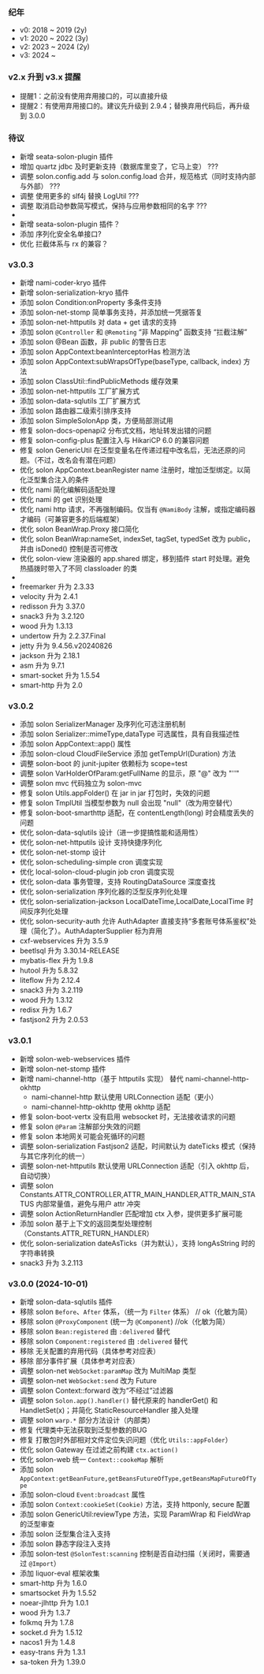 ### 纪年

* v0: 2018 ~ 2019 (2y)
* v1: 2020 ~ 2022 (3y)
* v2: 2023 ~ 2024 (2y)
* v3: 2024 ~ 

### v2.x 升到 v3.x 提醒

* 提醒1：之前没有使用弃用接口的，可以直接升级 <br>
* 提醒2：有使用弃用接口的。建议先升级到 2.9.4；替换弃用代码后，再升级到 3.0.0


### 待议
* 新增 seata-solon-plugin 插件
* 增加 quartz jdbc 及时更新支持（数据库里变了，它马上变） ???
* 调整 solon.config.add 与 solon.config.load 合并，规范格式（同时支持内部与外部） ???
* 调整 使用更多的 slf4j 替换 LogUtil ???
* 调整 取消启动参数简写模式，保持与应用参数相同的名字 ???
* 
* 新增 seata-solon-plugin 插件？
* 添加 序列化安全名单接口?
* 优化 拦截体系与 rx 的兼容？

### v3.0.3
* 新增 nami-coder-kryo 插件
* 新增 solon-serialization-kryo 插件
* 添加 solon Condition:onProperty 多条件支持
* 添加 solon-net-stomp 简单事务支持，并添加统一凭据答复
* 添加 solon-net-httputils 对 data + get 请求的支持
* 添加 solon `@Controller` 和 `@Remoting` “非 Mapping” 函数支持 “拦截注解”
* 添加 solon @Bean 函数，非 public 的警告日志
* 添加 solon AppContext:beanInterceptorHas 检测方法
* 添加 solon AppContext:subWrapsOfType(baseType, callback, index) 方法
* 添加 solon ClassUtil::findPublicMethods 缓存效果
* 添加 solon-net-httputils 工厂扩展方式
* 添加 solon-data-sqlutils 工厂扩展方式
* 添加 solon 路由器二级索引排序支持
* 添加 solon SimpleSolonApp 类，方便局部测试用
* 修复 solon-docs-openapi2 分布式文档，地址转发出错的问题
* 修复 solon-config-plus 配置注入与 HikariCP 6.0 的兼容问题
* 修复 solon GenericUtil 在泛型变量名在传递过程中改名后，无法还原的问题。（不过，改名会有潜在问题）
* 优化 solon AppContext.beanRegister name 注册时，增加泛型绑定。以简化泛型集合注入的条件
* 优化 nami 简化编解码适配处理
* 优化 nami 的 get 识别处理
* 优化 nami http 请求，不再强制编码。仅当有 `@NamiBody` 注解，或指定编码器才编码（可兼容更多的后端框架）
* 优化 solon BeanWrap.Proxy 接口简化
* 优化 solon BeanWrap:nameSet, indexSet, tagSet, typedSet 改为 public，并由 isDoned() 控制是否可修改
* 优化 solon-view 渲染器的 app.shared 绑定，移到插件 start 时处理。避免热插拨时带入了不同 classloader 的类
* 
* freemarker 升为 2.3.33
* velocity 升为 2.4.1
* redisson 升为 3.37.0
* snack3 升为 3.2.120
* wood 升为 1.3.13
* undertow 升为 2.2.37.Final
* jetty 升为 9.4.56.v20240826
* jackson 升为 2.18.1
* asm 升为 9.7.1
* smart-socket 升为 1.5.54
* smart-http 升为 2.0

### v3.0.2
* 添加 solon SerializerManager 及序列化可选注册机制
* 添加 solon Serializer::mimeType,dataType 可选属性，具有自我描述性
* 添加 solon AppContext::app() 属性
* 添加 solon-cloud CloudFileService 添加 getTempUrl(Duration) 方法
* 调整 solon-boot 的 junit-jupiter 依赖标为 scope=test
* 调整 solon VarHolderOfParam:getFullName 的显示，原 "@" 改为 "''"
* 调整 solon mvc 代码独立为 solon-mvc
* 修复 solon Utils.appFolder() 在 jar in jar 打包时，失效的问题
* 修复 solon TmplUtil 当模型参数为 null 会出现 "null"（改为用空替代）
* 修复 solon-boot-smarthttp 适配，在 contentLength(long) 时会精度丢失的问题
* 优化 solon-data-sqlutils 设计（进一步提搞性能和适用性）
* 优化 solon-net-httputils 设计 支持快捷序列化
* 优化 solon-net-stomp 设计 
* 优化 solon-scheduling-simple cron 调度实现
* 优化 local-solon-cloud-plugin job cron 调度实现
* 优化 solon-data 事务管理，支持 RoutingDataSource 深度查找
* 优化 solon-serialization 序列化器的泛型反序列化处理
* 优化 solon-serialization-jackson LocalDateTime,LocalDate,LocalTime 时间反序列化处理
* 优化 solon-security-auth 允许 AuthAdapter 直接支持“多套账号体系鉴权”处理（简化了）。AuthAdapterSupplier 标为弃用 
* cxf-webservices 升为 3.5.9
* beetlsql 升为 3.30.14-RELEASE
* mybatis-flex 升为 1.9.8
* hutool 升为 5.8.32
* liteflow 升为 2.12.4
* snack3 升为 3.2.119
* wood 升为 1.3.12
* redisx 升为 1.6.7
* fastjson2 升为 2.0.53

### v3.0.1

* 新增 solon-web-webservices 插件
* 新增 solon-net-stomp 插件
* 新增 nami-channel-http（基于 httputils 实现） 替代 nami-channel-http-okhttp
  * nami-channel-http 默认使用 URLConnection 适配（更小） 
  * nami-channel-http-okhttp 使用 okhttp 适配
* 修复 solon-boot-vertx 没有启用 websocket 时，无法接收请求的问题
* 修复 solon `@Param` 注解部分失效的问题
* 修复 solon 本地网关可能会死循环的问题
* 调整 solon-serialization Fastjson2 适配，时间默认为 dateTicks 模式（保持与其它序列化的统一）
* 调整 solon-net-httputils 默认使用 URLConnection 适配（引入 okhttp 后，自动切换） 
* 调整 solon Constants.ATTR_CONTROLLER,ATTR_MAIN_HANDLER,ATTR_MAIN_STATUS 内部常量值，避免与用户 attr 冲突
* 调整 solon ActionReturnHandler 匹配增加 ctx 入参，提供更多扩展可能
* 添加 solon 基于上下文的返回类型处理控制（Constants.ATTR_RETURN_HANDLER）
* 优化 solon-serialization dateAsTicks（并为默认），支持 longAsString 时的字符串转换
* snack3 升为 3.2.113

### v3.0.0 (2024-10-01)

* 新增 solon-data-sqlutils 插件
* 移除 solon `Before`、`After` 体系，（统一为 `Filter` 体系） // ok（化敏为简）
* 移除 solon `@ProxyComponent` (统一为 `@Component`) //ok（化敏为简）
* 移除 solon `Bean:registered` 由 `:delivered` 替代
* 移除 solon `Component:registered` 由  `:delivered` 替代
* 移除 无关配置的弃用代码（具体参考对应表）
* 移除 部分事件扩展（具体参考对应表）
* 调整 solon-net `WebSocket:paramMap` 改为 MultiMap 类型
* 调整 solon-net `WebSocket:send` 改为 Future<Void>
* 调整 solon Context::forward 改为“不经过”过滤器
* 调整 solon `Solon.app().handler()` 替代原来的 handlerGet() 和 HandletSet(x)；并简化 StaticResourceHandler 接入处理
* 调整 solon `warp.*` 部分方法设计（内部类）
* 修复 代理类中无法获取到泛型参数的BUG
* 修复 打散包时外部相对文件定位失识问题（优化 `Utils::appFolder`）
* 优化 solon Gateway 在过滤之前构建 `ctx.action()`
* 优化 solon-web 统一 `Context::cookeMap` 解析
* 添加 solon `AppContext:getBeanFuture,getBeansFutureOfType,getBeansMapFutureOfType`
* 添加 solon-cloud `Event:broadcast` 属性
* 添加 solon `Context:cookieSet(Cookie)` 方法，支持 httponly, secure 配置
* 添加 solon GenericUtil:reviewType 方法，实现 ParamWrap 和 FieldWrap 的泛型审查
* 添加 solon 泛型集合注入支持
* 添加 solon 静态字段注入支持
* 添加 solon-test `@SolonTest:scanning` 控制是否自动扫描（关闭时，需要通过 `@Import`）
* 添加 liquor-eval 框架收集
* smart-http 升为 1.6.0
* smartsocket 升为 1.5.52
* noear-jlhttp 升为 1.0.1
* wood 升为 1.3.7
* folkmq 升为 1.7.8
* socket.d 升为 1.5.12
* nacos1 升为 1.4.8
* easy-trans 升为 1.3.1
* sa-token 升为 1.39.0
